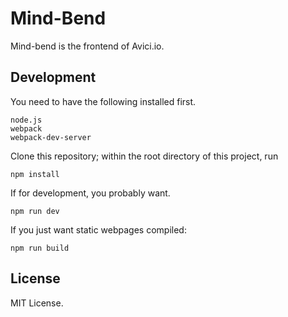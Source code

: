 Mind-Bend
===============================

Mind-bend is the frontend of Avici.io.


## Development

You need to have the following installed first.

```
node.js
webpack
webpack-dev-server
```

Clone this repository; within the root directory of this project, run

```shell
npm install
```

If for development, you probably want.

```
npm run dev
```

If you just want static webpages compiled:

```
npm run build
```

## License

MIT License.
